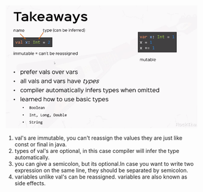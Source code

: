
![values-variables-types.png](values-variables-types.png)

1. val's are immutable, you can't reassign the values
they are just like const or final in java.
2. types of val's are optional, in this case compiler will infer the type automatically.
3. you can give a semicolon, but its optional.In case you want to write two expression on the same line, they should be separated by semicolon.
4. variables unlike val's can be reassigned. variables are also known as side effects.